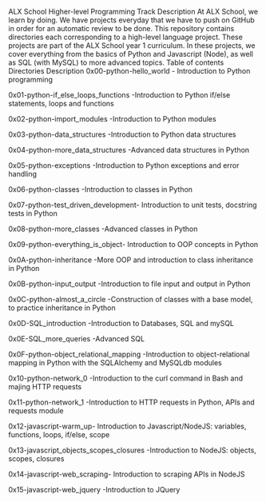 ALX School Higher-level Programming Track
Description
At ALX School, we learn by doing. We have projects everyday that we have to push on GitHub in order for an automatic review to be done. This repository contains directories each corresponding to a high-level language project. These projects are part of the ALX School year 1 curriculum. In these projects, we cover everything from the basics of Python and Javascript (Node), as well as SQL (with MySQL) to more advanced topics.
Table of contents
Directories	               Description
0x00-python-hello_world	- Introduction to Python programming


0x01-python-if_else_loops_functions	-Introduction to Python if/else statements, loops and functions

0x02-python-import_modules	-Introduction to Python modules

0x03-python-data_structures	-Introduction to Python data structures

0x04-python-more_data_structures	-Advanced data structures in Python


0x05-python-exceptions	-Introduction to Python exceptions and error handling

0x06-python-classes	-Introduction to classes in Python

0x07-python-test_driven_development-	Introduction to unit tests, docstring tests in Python

0x08-python-more_classes	-Advanced classes in Python

0x09-python-everything_is_object-	Introduction to OOP concepts in Python

0x0A-python-inheritance	-More OOP and introduction to class inheritance in Python

0x0B-python-input_output	-Introduction to file input and output in Python

0x0C-python-almost_a_circle	-Construction of classes with a base model, to practice inheritance in Python

0x0D-SQL_introduction	-Introduction to Databases, SQL and mySQL

0x0E-SQL_more_queries	-Advanced SQL

0x0F-python-object_relational_mapping	-Introduction to object-relational mapping in Python with the SQLAlchemy and MySQLdb modules

0x10-python-network_0	-Introduction to the curl command in Bash and majing HTTP requests

0x11-python-network_1	-Introduction to HTTP requests in Python, APIs and requests module

0x12-javascript-warm_up-	Introduction to Javascript/NodeJS: variables, functions, loops, if/else, scope

0x13-javascript_objects_scopes_closures	-Introduction to NodeJS: objects, scopes, closures

0x14-javascript-web_scraping-	Introduction to scraping APIs in NodeJS

0x15-javascript-web_jquery	-Introduction to JQuery

